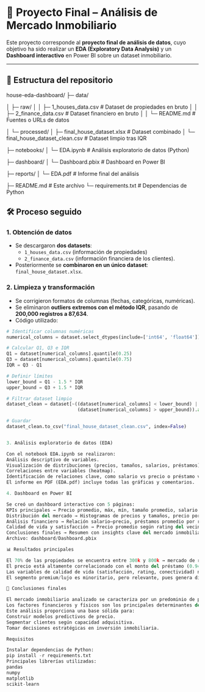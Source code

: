 # 🏡 Proyecto Final – Análisis de Mercado Inmobiliario

Este proyecto corresponde al **proyecto final de análisis de datos**, cuyo objetivo ha sido realizar un **EDA (Exploratory Data Analysis)** y un **Dashboard interactivo** en Power BI sobre un dataset inmobiliario.

---

## 📂 Estructura del repositorio

house-eda-dashboard/
├─ data/

│ ├─ raw/
│ │ ├─ 1_houses_data.csv # Dataset de propiedades en bruto
│ │ ├─ 2_finance_data.csv # Dataset financiero en bruto
│ │ └─ README.md # Fuentes o URLs de datos

│ └─ processed/
│ ├─ final_house_dataset.xlsx # Dataset combinado
│ └─ final_house_dataset_clean.csv # Dataset limpio tras IQR

├─ notebooks/
│ └─ EDA.ipynb # Análisis exploratorio de datos (Python)

├─ dashboard/
│ └─ Dashboard.pbix # Dashboard en Power BI

├─ reports/
│ └─ EDA.pdf # Informe final del análisis

├─ README.md # Este archivo
└─ requirements.txt # Dependencias de Python


## 🛠️ Proceso seguido

### 1. Obtención de datos
- Se descargaron **dos datasets**:  
  - `1_houses_data.csv` (información de propiedades)  
  - `2_finance_data.csv` (información financiera de los clientes).  
- Posteriormente se **combinaron en un único dataset**: `final_house_dataset.xlsx`.

### 2. Limpieza y transformación
- Se corrigieron formatos de columnas (fechas, categóricas, numéricas).  
- Se eliminaron **outliers extremos con el método IQR**, pasando de **200,000 registros a 87,634**.  
- Código utilizado:

```python
# Identificar columnas numéricas
numerical_columns = dataset.select_dtypes(include=['int64', 'float64']).columns

# Calcular Q1, Q3 e IQR
Q1 = dataset[numerical_columns].quantile(0.25)
Q3 = dataset[numerical_columns].quantile(0.75)
IQR = Q3 - Q1

# Definir límites
lower_bound = Q1 - 1.5 * IQR
upper_bound = Q3 + 1.5 * IQR

# Filtrar dataset limpio
dataset_clean = dataset[~((dataset[numerical_columns] < lower_bound) | 
                          (dataset[numerical_columns] > upper_bound)).any(axis=1)]

# Guardar
dataset_clean.to_csv("final_house_dataset_clean.csv", index=False)


3. Análisis exploratorio de datos (EDA)

Con el notebook EDA.ipynb se realizaron:
Análisis descriptivo de variables.
Visualización de distribuciones (precios, tamaños, salarios, préstamos).
Correlaciones entre variables (heatmap).
Identificación de relaciones clave, como salario vs precio o préstamo vs down payment.
El informe en PDF (EDA.pdf) incluye todas las gráficas y comentarios.

4. Dashboard en Power BI

Se creó un dashboard interactivo con 5 páginas:
KPIs principales → Precio promedio, máx, mín, tamaño promedio, salario promedio, préstamos y down payments.
Distribución del mercado → Histogramas de precios y tamaños, precio por número de habitaciones y baños.
Análisis financiero → Relación salario–precio, préstamos promedio por rango, scatter loan vs down payment, KPI ratio EMI/Ingreso.
Calidad de vida y satisfacción → Precio promedio según rating del vecindario, conectividad y satisfacción del cliente.
Conclusiones finales → Resumen con insights clave del mercado inmobiliario.
Archivo: dashboard/Dashboard.pbix

📊 Resultados principales

El 70% de las propiedades se encuentra entre 300k y 800k → mercado de rango medio.
El precio está altamente correlacionado con el monto del préstamo (0.94), el pago inicial (0.84) y el tamaño de la propiedad (0.76).
Las variables de calidad de vida (satisfacción, rating, conectividad) no tienen impacto directo en el precio, pero sí en la decisión de compra.
El segmento premium/lujo es minoritario, pero relevante, pues genera dispersión y outliers.

📌 Conclusiones finales

El mercado inmobiliario analizado se caracteriza por un predominio de propiedades estándar de rango medio en precio y tamaño.
Los factores financieros y físicos son los principales determinantes del precio, mientras que las variables cualitativas afectan más a la satisfacción del cliente que al valor de la propiedad.
Este análisis proporciona una base sólida para:
Construir modelos predictivos de precio.
Segmentar clientes según capacidad adquisitiva.
Tomar decisiones estratégicas en inversión inmobiliaria.

Requisitos

Instalar dependencias de Python:
pip install -r requirements.txt
Principales librerías utilizadas:
pandas
numpy
matplotlib
scikit-learn


